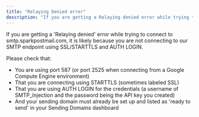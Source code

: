 ```yaml
---
title: "Relaying Denied error"
description: "If you are getting a Relaying denied error while trying to connect to smtp sparkpostmail com it is likely because you are not connecting to our SMTP endpoint using SSL STARTTLS and AUTH LOGIN Please check that You are using port 587 or port 2525 when connecting from a Google..."
---
```


If you are getting a 'Relaying denied' error while trying to connect to smtp.sparkpostmail.com, it is likely because you are not connecting to our SMTP endpoint using SSL/STARTTLS and AUTH LOGIN. 

Please check that: 

* You are using port 587 (or port 2525 when connecting from a Google Compute Engine environment)
* That you are connecting using STARTTLS (sometimes labeled SSL)
* That you are using AUTH LOGIN for the credentials (a username of SMTP_Injection and the password being the API key you created)
* And your sending domain must already be set up and listed as 'ready to send' in your Sending Domains dashboard
